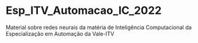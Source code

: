 # Esp_ITV_Automacao_IC_2022
Material sobre redes neurais da matéria de Inteligência Computacional da Especialização em Automação da Vale-ITV
